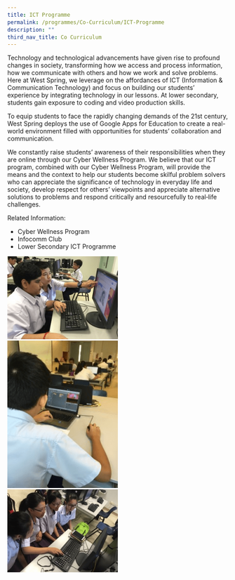 ```yaml
---
title: ICT Programme
permalink: /programmes/Co-Curriculum/ICT-Programme
description: ""
third_nav_title: Co Curriculum
---
```

Technology and technological advancements have given rise to profound changes in society, transforming how we access and process information, how we communicate with others and how we work and solve problems. Here at West Spring, we leverage on the affordances of ICT (Information & Communication Technology) and focus on building our students’ experience by integrating technology in our lessons. At lower secondary, students gain exposure to coding and video production skills.

To equip students to face the rapidly changing demands of the 21st century, West Spring deploys the use of Google Apps for Education to create a real-world environment filled with opportunities for students’ collaboration and communication.

We constantly raise students’ awareness of their responsibilities when they are online through our Cyber Wellness Program. We believe that our ICT program, combined with our Cyber Wellness Program, will provide the means and the context to help our students become skilful problem solvers who can appreciate the significance of technology in everyday life and society, develop respect for others’ viewpoints and appreciate alternative solutions to problems and respond critically and resourcefully to real‑life challenges.

Related Information:

*   Cyber Wellness Program
*   Infocomm Club
*   Lower Secondary ICT Programme

<img style="width:50%;height:50%" src="/images/Co%20Curriculum/IMG_0512-300x225.png">
 
<img style="width:50%;height:50%" src="/images/Co%20Curriculum/Laptop-225x300.png">
 
<img style="width:50%;height:50%" src="/images/Co%20Curriculum/IMG_0568-300x225.png">